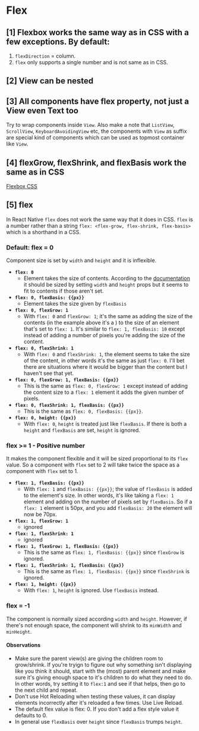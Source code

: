 # Flex

## [1] Flexbox works the same way as in CSS with a few exceptions. By **default:**

1. `flexDirection` = column.
2. `flex` only supports a single number and is not same as in CSS.

## [2] View can be nested

## [3] All components have flex property, not just a View even Text too

Try to wrap components inside `View`. Also make a note that `ListView`, `ScrollView`, `KeyboardAvoidingView` etc, the components with `View` as suffix are special kind of components which can be used as topmost container like `View`.

## [4] flexGrow, flexShrink, and flexBasis work the same as in CSS

[Flexbox CSS](/css/flexbox/)

## [5] flex

In React Native `flex` does not work the same way that it does in CSS. `flex` is a number rather than a string `flex: <flex-grow, flex-shrink, flex-basis>` which is a shorthand in a CSS.

### Default: flex = 0

Component size is set by `width` and `height` and it is inflexible.

- **`flex: 0`**
    - Element takes the size of contents. According to the  [documentation](https://facebook.github.io/react-native/docs/layout-props.html#flexgrow)  it should be sized by setting  `width`  and  `height`  props but it seems to fit to contents if those aren't set.
- **`flex: 0, flexBasis: {{px}}`**
    - Element takes the size given by  `flexBasis`
- **`flex: 0, flexGrow: 1`**
    - With  `flex: 0`  and  `flexGrow: 1`; it's the same as adding the size of the contents (in the example above it's a ) to the size of an element that's set to  `flex: 1`. It's similar to  `flex: 1, flexBasis: 10`  except instead of adding a number of pixels you're adding the size of the content.
- **`flex: 0, flexShrink: 1`**
    - With  `flex: 0`  and  `flexShrink: 1`, the element seems to take the size of the content, in other words it's the same as just  `flex: 0`. I'll bet there are situations where it would be bigger than the content but I haven't see that yet.
- **`flex: 0, flexGrow: 1, flexBasis: {{px}}`**
    - This is the same as  `flex: 0, flexGrow: 1`  except instead of adding the content size to a  `flex: 1`  element it adds the given number of pixels.
- **`flex: 0, flexShrink: 1, flexBasis: {{px}}`**
    - This is the same as  `flex: 0, flexBasis: {{px}}`.
- **`flex: 0, height: {{px}}`**
    - With  `flex: 0`,  `height`  is treated just like  `flexBasis`. If there is both a  `height`  and  `flexBasis`  are set,  `height`  is ignored.

### flex >= 1 - Positive number

It makes the component flexible and it will be sized proportional to its `flex` value. So a component with `flex` set to 2 will take twice the space as a component with `flex` set to 1.

- **`flex: 1, flexBasis: {{px}}`**
    - With  `flex: 1`  and  `flexBasis: {{px}}`; the value of  `flexBasis`  is added to the element's size. In other words, it's like taking a  `flex: 1`  element and adding on the number of pixels set by  `flexBasis`. So if a  `flex: 1`  element is 50px, and you add  `flexBasis: 20`  the element will now be 70px.
- **`flex: 1, flexGrow: 1`**
    - ignored
- **`flex: 1, flexShrink: 1`**
    - ignored
- **`flex: 1, flexGrow: 1, flexBasis: {{px}}`**
    - This is the same as  `flex: 1, flexBasis: {{px}}`  since  `flexGrow`  is ignored.
- **`flex: 1, flexShrink: 1, flexBasis: {{px}}`**
    - This is the same as  `flex: 1, flexBasis: {{px}}`  since  `flexShrink`  is ignored.
- **`flex: 1, height: {{px}}`**
    - With  `flex: 1`,  `height`  is ignored. Use  `flexBasis`  instead.

### flex = -1

The component is normally sized according `width` and `height`. However, if there's not enough space, the component will shrink to its `minWidth` and `minHeight`.

#### Observations

- Make sure the parent view(s) are giving the children room to grow/shrink. If you're tryign to figure out why something isn't displaying like you think it should, start with the (most) parent element and make sure it's giving enough space to it's children to do what they need to do. In other words, try setting it to `flex:1` and see if that helps, then go to the next child and repeat.
- Don't use Hot Reloading when testing these values, it can display elements incorrectly after it's reloaded a few times. Use Live Reload.
- The default flex value is flex: 0. If you don't add a flex style value it defaults to 0.
- In general use `flexBasis` over `height` since `flexBasis` trumps `height`.
